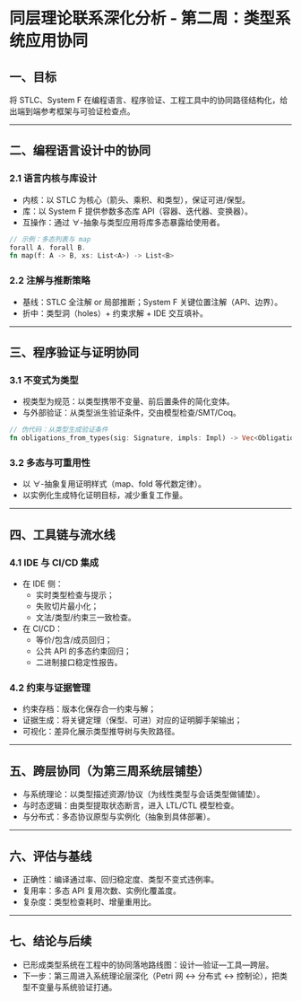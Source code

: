 # 同层理论联系深化分析 - 第二周：类型系统应用协同

## 一、目标

将 STLC、System F 在编程语言、程序验证、工程工具中的协同路径结构化，给出端到端参考框架与可验证检查点。

---

## 二、编程语言设计中的协同

### 2.1 语言内核与库设计

- 内核：以 STLC 为核心（箭头、乘积、和类型），保证可进/保型。
- 库：以 System F 提供参数多态库 API（容器、迭代器、变换器）。
- 互操作：通过 ∀-抽象与类型应用将库多态暴露给使用者。

```rust
// 示例：多态列表与 map
forall A. forall B.
fn map(f: A -> B, xs: List<A>) -> List<B>
```

### 2.2 注解与推断策略

- 基线：STLC 全注解 or 局部推断；System F 关键位置注解（API、边界）。
- 折中：类型洞（holes）+ 约束求解 + IDE 交互填补。

---

## 三、程序验证与证明协同

### 3.1 不变式为类型

- 视类型为规范：以类型携带不变量、前后置条件的简化变体。
- 与外部验证：从类型派生验证条件，交由模型检查/SMT/Coq。

```rust
// 伪代码：从类型生成验证条件
fn obligations_from_types(sig: Signature, impls: Impl) -> Vec<Obligation> { /* ... */ }
```

### 3.2 多态与可重用性

- 以 ∀-抽象复用证明样式（map、fold 等代数定律）。
- 以实例化生成特化证明目标，减少重复工作量。

---

## 四、工具链与流水线

### 4.1 IDE 与 CI/CD 集成

- 在 IDE 侧：
  - 实时类型检查与提示；
  - 失败切片最小化；
  - 文法/类型/约束三一致检查。
- 在 CI/CD：
  - 等价/包含/成员回归；
  - 公共 API 的多态约束回归；
  - 二进制接口稳定性报告。

### 4.2 约束与证据管理

- 约束存档：版本化保存合一约束与解；
- 证据生成：将关键定理（保型、可进）对应的证明脚手架输出；
- 可视化：差异化展示类型推导树与失败路径。

---

## 五、跨层协同（为第三周系统层铺垫）

- 与系统理论：以类型描述资源/协议（为线性类型与会话类型做铺垫）。
- 与时态逻辑：由类型提取状态断言，进入 LTL/CTL 模型检查。
- 与分布式：多态协议原型与实例化（抽象到具体部署）。

---

## 六、评估与基线

- 正确性：编译通过率、回归稳定度、类型不变式违例率。
- 复用率：多态 API 复用次数、实例化覆盖度。
- 复杂度：类型检查耗时、增量重用比。

---

## 七、结论与后续

- 已形成类型系统在工程中的协同落地路线图：设计—验证—工具—跨层。
- 下一步：第三周进入系统理论层深化（Petri 网 ↔ 分布式 ↔ 控制论），把类型不变量与系统验证打通。 